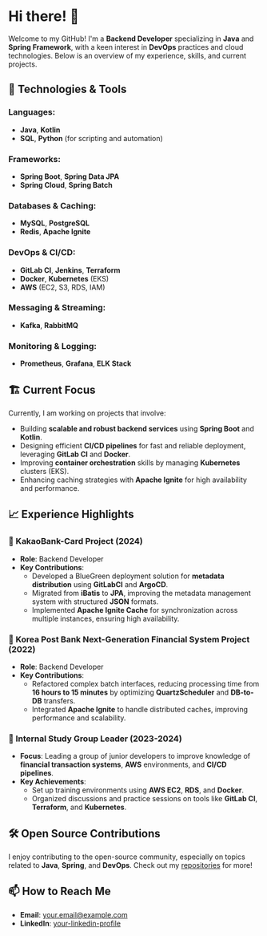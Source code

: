 # Hi there! 👋

Welcome to my GitHub! I'm a **Backend Developer** specializing in **Java** and **Spring Framework**, with a keen interest in **DevOps** practices and cloud technologies. Below is an overview of my experience, skills, and current projects.

## 🔧 Technologies & Tools

### Languages:
- **Java**, **Kotlin**
- **SQL**, **Python** (for scripting and automation)

### Frameworks:
- **Spring Boot**, **Spring Data JPA**
- **Spring Cloud**, **Spring Batch**

### Databases & Caching:
- **MySQL**, **PostgreSQL**
- **Redis**, **Apache Ignite**

### DevOps & CI/CD:
- **GitLab CI**, **Jenkins**, **Terraform**
- **Docker**, **Kubernetes** (EKS)
- **AWS** (EC2, S3, RDS, IAM)

### Messaging & Streaming:
- **Kafka**, **RabbitMQ**

### Monitoring & Logging:
- **Prometheus**, **Grafana**, **ELK Stack**

## 🏗️ Current Focus

Currently, I am working on projects that involve:
- Building **scalable and robust backend services** using **Spring Boot** and **Kotlin**.
- Designing efficient **CI/CD pipelines** for fast and reliable deployment, leveraging **GitLab CI** and **Docker**.
- Improving **container orchestration** skills by managing **Kubernetes** clusters (EKS).
- Enhancing caching strategies with **Apache Ignite** for high availability and performance.

## 📈 Experience Highlights

### 💼 KakaoBank-Card Project (2024)
- **Role**: Backend Developer
- **Key Contributions**:
  - Developed a BlueGreen deployment solution for **metadata distribution** using **GitLabCI** and **ArgoCD**.
  - Migrated from **iBatis** to **JPA**, improving the metadata management system with structured **JSON** formats.
  - Implemented **Apache Ignite Cache** for synchronization across multiple instances, ensuring high availability.

### 💼 Korea Post Bank Next-Generation Financial System Project (2022)
- **Role**: Backend Developer
- **Key Contributions**:
  - Refactored complex batch interfaces, reducing processing time from **16 hours to 15 minutes** by optimizing **QuartzScheduler** and **DB-to-DB** transfers.
  - Integrated **Apache Ignite** to handle distributed caches, improving performance and scalability.

### 💼 Internal Study Group Leader (2023-2024)
- **Focus**: Leading a group of junior developers to improve knowledge of **financial transaction systems**, **AWS** environments, and **CI/CD pipelines**.
- **Key Achievements**:
  - Set up training environments using **AWS EC2**, **RDS**, and **Docker**.
  - Organized discussions and practice sessions on tools like **GitLab CI**, **Terraform**, and **Kubernetes**.

## 🛠️ Open Source Contributions

I enjoy contributing to the open-source community, especially on topics related to **Java**, **Spring**, and **DevOps**. Check out my [repositories](https://github.com/your-username?tab=repositories) for more!

## 📫 How to Reach Me
- **Email**: your.email@example.com
- **LinkedIn**: [your-linkedin-profile](https://www.linkedin.com/in/your-profile)
